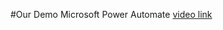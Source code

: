 #Our Demo Microsoft Power Automate [video link](https://www.youtube.com/watch?v=dRRQBxh6zzQ "Heading link")
